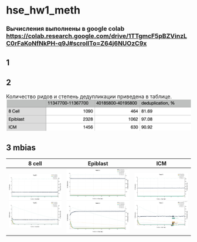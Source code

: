 # hse_hw1_meth
### Вычисления выполнены в google colab https://colab.research.google.com/drive/1TTgmcF5pBZVinzLC0rFaKoNfNkPH-q9J#scrollTo=Z64j6NUOzC9x

## 1


## 2
Количество ридов и степень дедупликации приведена в таблице.
![](img/img1.png)

## 3 mbias
8 cell |	Epiblast |  ICM
-|-|-
![](img/2.png) |	![](img/3.png) |	![](img/4.png)
